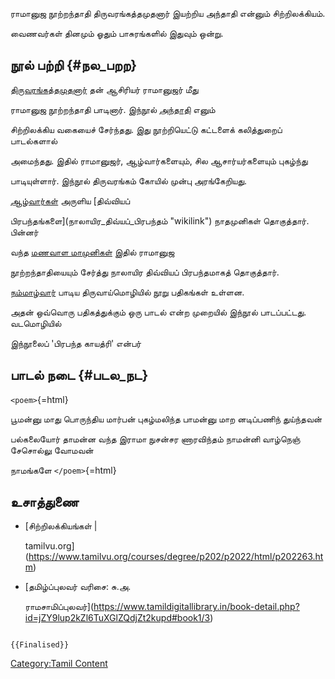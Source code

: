 ராமானுஜ நூற்றந்தாதி திருவரங்கத்தமுதனார் இயற்றிய அந்தாதி என்னும் சிற்றிலக்கியம்.
வைணவர்கள் தினமும் ஓதும் பாசுரங்களில் இதுவும் ஒன்று.

## நூல் பற்றி {#நல_பறற}

[திருவரங்கத்தமுதனார்](திருவரங்கத்தமுதனார் "wikilink") தன் ஆசிரியர் ராமானுஜர் மீது
ராமானுஜ நூற்றந்தாதி பாடினார். இந்நூல் [அந்தாதி](அந்தாதி "wikilink") எனும்
சிற்றிலக்கிய வகையைச் சேர்ந்தது. இது நூற்றியெட்டு கட்டளைக் கலித்துறைப் பாடல்களால்
அமைந்தது. இதில் ராமானுஜர், ஆழ்வார்களையும், சில ஆசார்யர்களையும் புகழ்ந்து
பாடியுள்ளார். இந்நூல் திருவரங்கம் கோயில் முன்பு அரங்கேறியது.

[ஆழ்வார்கள்](ஆழ்வார்கள் "wikilink") அருளிய [திவ்வியப்
பிரபந்தங்களை](நாலாயிர_திவ்யப்_பிரபந்தம் "wikilink") நாதமுனிகள் தொகுத்தார். பின்னர்
வந்த [மணவாள மாமுனிகள்](மணவாள_மாமுனிகள் "wikilink") இதில் ராமானுஜ
நூற்றந்தாதியையும் சேர்த்து நாலாயிர திவ்வியப் பிரபந்தமாகத் தொகுத்தார்.
[நம்மாழ்வார்](நம்மாழ்வார் "wikilink") பாடிய திருவாய்மொழியில் நூறு பதிகங்கள் உள்ளன.
அதன் ஒவ்வொரு பதிகத்துக்கும் ஒரு பாடல் என்ற முறையில் இந்நூல் பாடப்பட்டது. வடமொழியில்
இந்நூலைப் \'பிரபந்த காயத்ரி\' என்பர்

## பாடல் நடை {#படல_நட}

`<poem>`{=html}

பூமன்னு மாது பொருந்திய மார்பன் புகழ்மலிந்த பாமன்னு மாற னடிப்பணிந் துய்ந்தவன்
பல்கலையோர் தாமன்ன வந்த இராமா நுசன்சர ணாரவிந்தம் நாமன்னி வாழ்நெஞ் சேசொல்லு வோமவன்
நாமங்களே `</poem>`{=html}

## உசாத்துணை

-   [சிற்றிலக்கியங்கள் \|
    tamilvu.org](https://www.tamilvu.org/courses/degree/p202/p2022/html/p202263.htm)
-   [தமிழ்ப்புலவர் வரிசை: சு.அ.
    ராமசாமிப்புலவர்](https://www.tamildigitallibrary.in/book-detail.php?id=jZY9lup2kZl6TuXGlZQdjZt2kupd#book1/3)

```{=mediawiki}
{{Finalised}}
```
[Category:Tamil Content](Category:Tamil_Content "wikilink")

